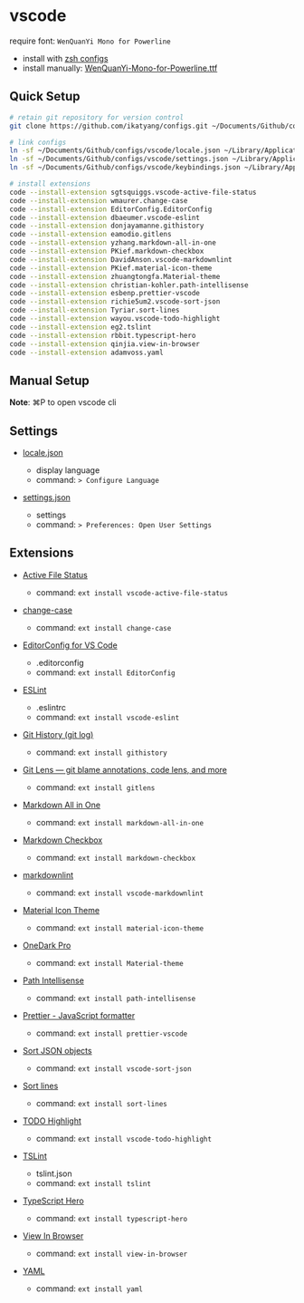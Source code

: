 # vscode

require font: `WenQuanYi Mono for Powerline`

- install with [zsh configs](../others/zsh.md)
- install manually: [WenQuanYi-Mono-for-Powerline.ttf](https://github.com/ikatyang/zsh-theme/raw/master/fonts/WenQuanYi-Mono-for-Powerline.ttf)

## Quick Setup

```sh
# retain git repository for version control
git clone https://github.com/ikatyang/configs.git ~/Documents/Github/configs

# link configs
ln -sf ~/Documents/Github/configs/vscode/locale.json ~/Library/Application\ Support/Code/User
ln -sf ~/Documents/Github/configs/vscode/settings.json ~/Library/Application\ Support/Code/User
ln -sf ~/Documents/Github/configs/vscode/keybindings.json ~/Library/Application\ Support/Code/User

# install extensions
code --install-extension sgtsquiggs.vscode-active-file-status
code --install-extension wmaurer.change-case
code --install-extension EditorConfig.EditorConfig
code --install-extension dbaeumer.vscode-eslint
code --install-extension donjayamanne.githistory
code --install-extension eamodio.gitlens
code --install-extension yzhang.markdown-all-in-one
code --install-extension PKief.markdown-checkbox
code --install-extension DavidAnson.vscode-markdownlint
code --install-extension PKief.material-icon-theme
code --install-extension zhuangtongfa.Material-theme
code --install-extension christian-kohler.path-intellisense
code --install-extension esbenp.prettier-vscode
code --install-extension richie5um2.vscode-sort-json
code --install-extension Tyriar.sort-lines
code --install-extension wayou.vscode-todo-highlight
code --install-extension eg2.tslint
code --install-extension rbbit.typescript-hero
code --install-extension qinjia.view-in-browser
code --install-extension adamvoss.yaml
```

## Manual Setup

**Note**: ⌘P to open vscode cli

## Settings

- [locale.json](./locale.json)
  - display language
  - command: `> Configure Language`

- [settings.json](./settings.json)
  - settings
  - command: `> Preferences: Open User Settings`

## Extensions

- [Active File Status](https://marketplace.visualstudio.com/items?itemName=sgtsquiggs.vscode-active-file-status)
  - command: `ext install vscode-active-file-status`

- [change-case](https://marketplace.visualstudio.com/items?itemName=wmaurer.change-case)
  - command: `ext install change-case`

- [EditorConfig for VS Code](https://marketplace.visualstudio.com/items?itemName=EditorConfig.EditorConfig)
  - .editorconfig
  - command: `ext install EditorConfig`

- [ESLint](https://marketplace.visualstudio.com/items?itemName=dbaeumer.vscode-eslint)
  - .eslintrc
  - command: `ext install vscode-eslint`

- [Git History (git log)](https://marketplace.visualstudio.com/items?itemName=donjayamanne.githistory)
  - command: `ext install githistory`

- [Git Lens — git blame annotations, code lens, and more](https://marketplace.visualstudio.com/items?itemName=eamodio.gitlens)
  - command: `ext install gitlens`

- [Markdown All in One](https://marketplace.visualstudio.com/items?itemName=yzhang.markdown-all-in-one)
  - command: `ext install markdown-all-in-one`

- [Markdown Checkbox](https://marketplace.visualstudio.com/items?itemName=PKief.markdown-checkbox)
  - command: `ext install markdown-checkbox`

- [markdownlint](https://marketplace.visualstudio.com/items?itemName=DavidAnson.vscode-markdownlint)
  - command: `ext install vscode-markdownlint`

- [Material Icon Theme](https://marketplace.visualstudio.com/items?itemName=PKief.material-icon-theme)
  - command: `ext install material-icon-theme`

- [OneDark Pro](https://marketplace.visualstudio.com/items?itemName=zhuangtongfa.Material-theme)
  - command: `ext install Material-theme`

- [Path Intellisense](https://marketplace.visualstudio.com/items?itemName=christian-kohler.path-intellisense)
  - command: `ext install path-intellisense`

- [Prettier - JavaScript formatter](https://marketplace.visualstudio.com/items?itemName=esbenp.prettier-vscode)
  - command: `ext install prettier-vscode`

- [Sort JSON objects](https://marketplace.visualstudio.com/items?itemName=richie5um2.vscode-sort-json)
  - command: `ext install vscode-sort-json`

- [Sort lines](https://marketplace.visualstudio.com/items?itemName=Tyriar.sort-lines)
  - command: `ext install sort-lines`

- [TODO Highlight](https://marketplace.visualstudio.com/items?itemName=wayou.vscode-todo-highlight)
  - command: `ext install vscode-todo-highlight`

- [TSLint](https://marketplace.visualstudio.com/items?itemName=eg2.tslint)
  - tslint.json
  - command: `ext install tslint`

- [TypeScript Hero](https://marketplace.visualstudio.com/items?itemName=rbbit.typescript-hero)
  - command: `ext install typescript-hero`

- [View In Browser](https://marketplace.visualstudio.com/items?itemName=qinjia.view-in-browser)
  - command: `ext install view-in-browser`

- [YAML](https://marketplace.visualstudio.com/items?itemName=adamvoss.yaml)
  - command: `ext install yaml`
